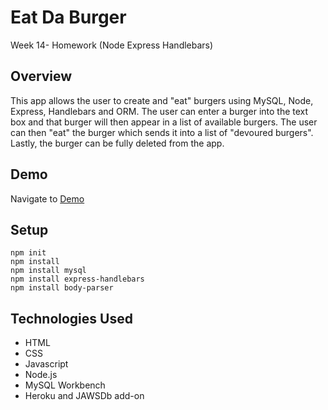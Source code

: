 # Eat Da Burger
Week 14- Homework (Node Express Handlebars)

## Overview
This app allows the user to create and "eat" burgers using MySQL, Node, Express, Handlebars and ORM.  The user can enter a burger into the text box and that burger will then appear in a list of available burgers. The user can then "eat" the burger which sends it into a list of "devoured burgers". Lastly, the burger can be fully deleted from the app. 


## Demo
Navigate to [Demo](https://burger-app-jad.herokuapp.com/)

## Setup
```
npm init
npm install
npm install mysql
npm install express-handlebars
npm install body-parser

```

## Technologies Used
* HTML
* CSS
* Javascript
* Node.js
* MySQL Workbench
* Heroku and JAWSDb add-on

